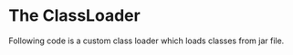 # The ClassLoader
<p>Following code is a custom class loader which loads classes from jar file.</p>
